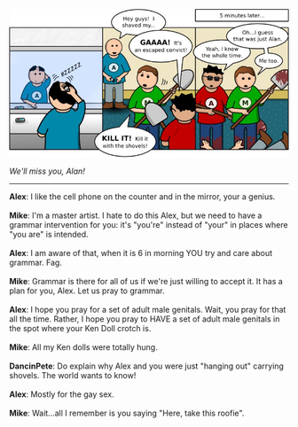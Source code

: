 <!--
.. title: Good Behavior
.. slug: good-behavior
.. date: 2010/08/09 00:00:00
.. tags: 
.. link: 
.. description: 
-->

<a href='good-behavior.html' title='View comments'>
<img class='comic' src='../assets/comics/20100809.jpg' />
</a>

<em>We'll miss you, Alan!</em>

<!-- TEASER_END -->
<hr />

<div class='comments'>
<b>Alex</b>: I like the cell phone on the counter and in the mirror, your a genius. <br /><br />
<b>Mike</b>: I'm a master artist. I hate to do this Alex, but we need to have a grammar intervention for you: it's "you're" instead of "your" in places where "you are" is intended.<br /><br />
<b>Alex</b>: I am aware of that, when it is 6 in morning YOU try and care about grammar. Fag. <br /><br />
<b>Mike</b>: Grammar is there for all of us if we're just willing to accept it. It has a plan for you, Alex. Let us pray to grammar.<br /><br />
<b>Alex</b>: I hope you pray for a set of adult male genitals. Wait, you pray for that all the time. Rather, I hope you pray to HAVE a set of adult male genitals in the spot where your Ken Doll crotch is. <br /><br />
<b>Mike</b>: All my Ken dolls were totally hung.<br /><br />
<b>DancinPete</b>: Do explain why Alex and you were just "hanging out" carrying shovels. The world wants to know!<br /><br />
<b>Alex</b>: Mostly for the gay sex. <br /><br />
<b>Mike</b>: Wait...all I remember is you saying "Here, take this roofie".<br /><br />
</div>

